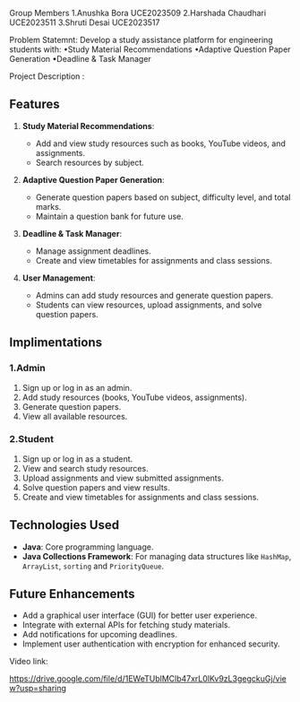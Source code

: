 Group Members
1.Anushka Bora         UCE2023509
2.Harshada Chaudhari   UCE2023511
3.Shruti Desai         UCE2023517

Problem Statemnt: 
Develop a  study assistance platform for engineering students with:
•Study Material Recommendations
•Adaptive Question Paper Generation
•Deadline & Task Manager 


Project Description :

## Features
1. **Study Material Recommendations**:
   - Add and view study resources such as books, YouTube videos, and assignments.
   - Search resources by subject.

2. **Adaptive Question Paper Generation**:
   - Generate question papers based on subject, difficulty level, and total marks.
   - Maintain a question bank for future use.

3. **Deadline & Task Manager**:
   - Manage assignment deadlines.
   - Create and view timetables for assignments and class sessions.

4. **User Management**:
   - Admins can add study resources and generate question papers.
   - Students can view resources, upload assignments, and solve question papers.


## Implimentations
### 1.Admin
1. Sign up or log in as an admin.
2. Add study resources (books, YouTube videos, assignments).
3. Generate question papers.
4. View all available resources.

### 2.Student
1. Sign up or log in as a student.
2. View and search study resources.
3. Upload assignments and view submitted assignments.
4. Solve question papers and view results.
5. Create and view timetables for assignments and class sessions.

## Technologies Used
- **Java**: Core programming language.
- **Java Collections Framework**: For managing data structures like `HashMap`, `ArrayList`, `sorting` and `PriorityQueue`.

## Future Enhancements
- Add a graphical user interface (GUI) for better user experience.
- Integrate with external APIs for fetching study materials.
- Add notifications for upcoming deadlines.
- Implement user authentication with encryption for enhanced security.


Video link:

https://drive.google.com/file/d/1EWeTUblMClb47xrL0lKv9zL3gegckuGj/view?usp=sharing